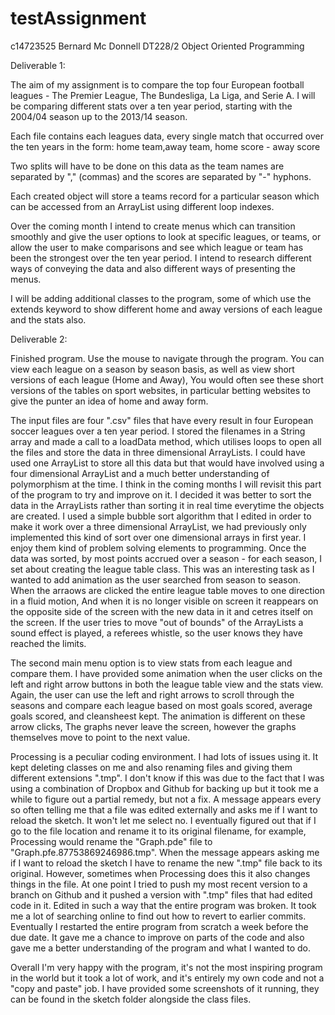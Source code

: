 # testAssignment
c14723525
Bernard Mc Donnell
DT228/2
Object Oriented Programming

Deliverable 1:

The aim of my assignment is to compare the top four European football leagues - The Premier League, The Bundesliga, La Liga, and Serie A.
I will be comparing different stats over a ten year period, starting with the 2004/04 season up to the 2013/14 season.

Each file contains each leagues data, every single match that occurred over the ten years in the form:
home team,away team, home score - away score

Two splits will have to be done on this data as the team names are separated by "," (commas) and the scores
are separated by "-" hyphons.

Each created object will store a teams record for a particular season which can be accessed from an ArrayList using different loop indexes.

Over the coming month I intend to create menus which can transition smoothly and give the user options to look at specific leagues, or teams, or 
allow the user to make comparisons and see which league or team has been the strongest over the ten year period. I intend to research different ways
of conveying the data and also different ways of presenting the menus.

I will be adding additional classes to the program, some of which use the extends keyword to show different home and away versions of each league and the stats also.

Deliverable 2:

Finished program. Use the mouse to navigate through the program. You can view each league on a season by season basis, as well as view short versions of each league (Home and Away),
You would often see these short versions of the tables on sport websites, in particular betting websites to give the punter an idea of home and away form.

The input files are four ".csv" files that have every result in four European soccer leagues over a ten year period. I stored the filenames in a String array and made a call to a loadData
method, which utilises loops to open all the files and store the data in three dimensional ArrayLists. I could have used one ArrayList to store all this data but that would have involved 
using a four dimensional ArrayList and a much better understanding of polymorphism at the time. I think in the coming months I will revisit this part of the program to try and improve
on it. I decided it was better to sort the data in the ArrayLists rather than sorting it in real time everytime the objects are created. I used a simple bubble sort algorithm that
I edited in order to make it work over a three dimensional ArrayList, we had previously only implemented this kind of sort over one dimensional arrays in first year. I enjoy them kind of
problem solving elements to programming. Once the data was sorted, by most points accrued over a season - for each season, I set about creating the league table class. This was an
interesting task as I wanted to add animation as the user searched from season to season. When the arraows are clicked the entire league table moves to one direction in a fluid motion,
And when it is no longer visible on screen it reappears on the opposite side of the screen with the new data in it and cetres itself on the screen. If the user tries to move "out 
of bounds" of the ArrayLists a sound effect is played, a referees whistle, so the user knows they have reached the limits.

The second main menu option is to view stats from each league and compare them.
I have provided some animation when the user clicks on the left and right arrow buttons in both the league table view and the stats view. Again, the user can use the left and right arrows
to scroll through the seasons and compare each league based on most goals scored, average goals scored, and cleansheest kept. The animation is different on these arrow clicks,
The graphs never leave the screen, however the graphs themselves move to point to the next value.

Processing is a peculiar coding environment. I had lots of issues using it. It kept deleting classes on me and also renaming files and giving them different extensions ".tmp". 
I don't know if this was due to the fact that I was using a combination of Dropbox and Github for backing up but it took me a while to figure out a partial remedy, but not a fix.
A message appears every so often telling me that a file was edited externally and asks me if I want to reload the sketch. It won't let me select no. I eventually figured out that
if I go to the file location and rename it to its original filename, for example, Processing would rename the "Graph.pde" file to "Graph.pfe.87753869246986.tmp". When the message 
appears asking me if I want to reload the sketch I have to rename the new ".tmp" file back to its original. However, sometimes when Processing does this it also changes things
in the file. At one point I tried to push my most recent version to a branch on Github and it pushed a version with ".tmp" files that had edited code in it. Edited in such a way that
the entire program was broken. It took me a lot of searching online to find out how to revert to earlier commits. Eventually I restarted the entire program from scratch a week before the
due date. It gave me a chance to improve on parts of the code and also gave me a better understanding of the program and what I wanted to do.

Overall I'm very happy with the program, it's not the most inspiring program in the world but it took a lot of work, and it's entirely my own code and not a "copy and paste" job.
I have provided some screenshots of it running, they can be found in the sketch folder alongside the class files.